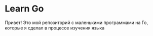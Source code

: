 # Learn Go

Привет!
Это мой репозиторий с маленькими программами на Го, которые я сделал в процессе изучения языка
